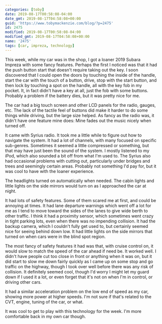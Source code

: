 ```yaml
---
categories: [toby]
date: 2019-08-17T00:58:08-04:00
date_gmt: 2019-08-17T04:58:08+00:00
guid: 'https://www.tobymackenzie.com/blog/?p=2475'
id: 2475
modified: 2019-08-17T00:58:08-04:00
modified_gmt: 2019-08-17T04:58:08+00:00
name: '2475'
tags: [car, impreza, technology]
---
```


This week, while my car was in the shop, I got a loaner 2019 Subara Impreza with some fancy features.<!--more-->  Perhaps the first I noticed was that it had the push button start that doesn't require taking out the key.  I soon discovered that I could open the doors by touching the inside of the handle, start the car with the touch of a button, drive, stop with the start button, and then lock by touching a spot on the handle, all with the key fob in my pocket.  It, in fact didn't have a key at all, just the fob with some buttons.  Probably a problem if the battery dies, but it was pretty nice for me.

The car had a big touch screen and other LCD panels for the radio, gauges, etc.  The lack of the tactile feel of buttons did make it harder to do some things while driving, but the large size helped.  As fancy as the radio was, it didn't have one feature mine does:  Mine fades out the music nicely when turned off.

It came with Syrius radio.  It took me a little while to figure out how to navigate the system.  It had a lot of channels, with many focused on specific sub-genres.  Sometimes it seemed a little compressed or something, but that may have just been the sound of the system.  I mostly listened to my iPod, which also sounded a bit off from what I'm used to.  The Syrius also had occasional problems with cutting out, particularly under bridges and trees and seemingly certain areas.  Probably not something I'd pay for, but it was cool to have with the loaner experience.

The headlights turned on automatically when needed.  The cabin lights and little lights on the side mirrors would turn on as I approached the car at night. 

It had lots of safety features.  Some of them scared me at first, and could be annoying at times.  It had lane departure warnings which went off a lot for me as I tend to move toward the sides of the lanes to give wide berth to other traffic.  I think it had a proximity sensor, which sometimes went crazy in tight parking lots, even when there was no impending collision.  It had the backup camera, which I couldn't fully get used to, but certainly seemed nice for seeing behind down low.  It had little lights on the side mirrors that turned on when cars were in the blind spot region.

The most fancy of safety features it had was that, with cruise control on, it would slow to match the speed of the car ahead if need be.  It worked well.  I didn't have people cut too close in front or anything when it was on, but it did start to slow me down fairly quickly as I came up on some stop and go traffic on the highway, though I took over well before there was any risk of collision.  It definitely seemed cool, though I'd worry I might let my guard down if I used it a lot, or even forget that it's not on when I'm in control, or driving other cars.

It had a similar acceleration problem on the low end of speed as my car, showing more power at higher speeds.  I'm not sure if that's related to the CVT, engine, tuning of the car, or what.

It was cool to get to play with this technology for the week.  I'm more comfortable back in my own car though.
